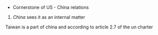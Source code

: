 - Cornerstone of US - China relations

1. *China* sees it as an internal matter

Taiwan is a part of china and according to article 2.7 of the un charter